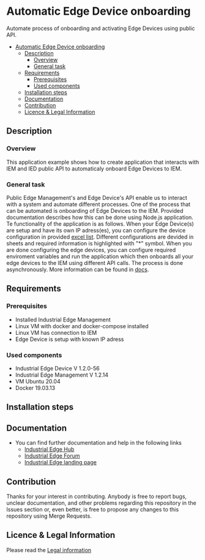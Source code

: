 # Automatic Edge Device onboarding

Automate process of onboarding and activating Edge Devices using public API. 

- [Automatic Edge Device onboarding](#automatic-edge-device-onboarding)
  - [Description](#description)
    - [Overview](#overview)
    - [General task](#general-task)
  - [Requirements](#requirements)
    - [Prerequisites](#prerequisites)
    - [Used components](#used-components)
  - [Installation steps](#installation-steps)
  - [Documentation](#documentation)
  - [Contribution](#contribution)
  - [Licence & Legal Information](#licence--legal-information)

## Description

###  Overview

This application example shows how to create application that interacts with IEM and IED public API to automaticaly onboard Edge Devices to IEM.

### General task

Public Edge Management's and Edge Device's API enable us to interact with a system and automate different processes. One of the process that can be automated is onboarding of Edge Devices to the IEM. Provided documentation describes how this can be done using Node.js application. Te functionality of the application is as follows. When your Edge Device(s) are setup and have its own IP adress(es), you can configure the device configuration in provided [excel list](./src/devices/edge_devices_v0.0.1.xlsx). Different configurations are devided in sheets and required information is highlighted with "*" symbol. When you are done configuring the edge devices, you can configure required enviroment variables and run the application which then onboards all your edge devices to the IEM using different API calls. The process is done asynchronously. More information can be found in [docs](./docs/). 

## Requirements

### Prerequisites

- Installed Industrial Edge Management
- Linux VM with docker and docker-compose installed
- Linux VM has connection to IEM
- Edge Device is setup with known IP adress


### Used components

- Industrial Edge Device V 1.2.0-56
- Industrial Edge Management V 1.2.14
- VM Ubuntu 20.04
- Docker 19.03.13

## Installation steps



## Documentation

- You can find further documentation and help in the following links
  - [Industrial Edge Hub](https://iehub.eu1.edge.siemens.cloud/#/documentation)
  - [Industrial Edge Forum](https://www.siemens.com/industrial-edge-forum)
  - [Industrial Edge landing page](https://new.siemens.com/global/en/products/automation/topic-areas/industrial-edge/simatic-edge.html)
  
## Contribution
Thanks for your interest in contributing. Anybody is free to report bugs, unclear documentation, and other problems regarding this repository in the Issues section or, even better, is free to propose any changes to this repository using Merge Requests.

## Licence & Legal Information
Please read the [Legal information](LICENSE.md)